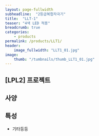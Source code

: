 ```yaml
---
layout: page-fullwidth
subheadline:  "2등급복합자극기"
title:  "LLT-1"
teaser: "4색 LED 적용"
breadcrumb: true
categories:
    - products
permalink: /products/LLT1/
header:
    image_fullwidth: "LLT1_01.jpg"
image:
    thumb: "/tumbnails/thumb_LLT1_01.jpg"
---
```


## [LPL2] 프로젝트

## 사양

## 특성

* 기타등등
